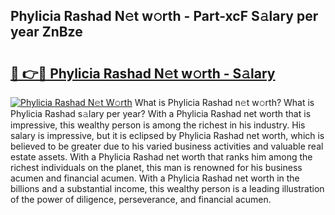 ## Phylicia Rashad N𝚎t w𝚘rth - Part-xcF S𝚊lary per year ZnBze

# <h2><a href="http://gc1jsm.nevu.top/?p=Phylicia+Rashad">🔗 👉🔴 Phylicia Rashad N𝚎t w𝚘rth - S𝚊lary</a></h2>

[![Phylicia Rashad N𝚎t W𝚘rth](https://i.imgur.com/Oavwk0R.jpeg)](http://gc1jsm.nevu.top/?p=Phylicia+Rashad)
What is Phylicia Rashad n𝚎t w𝚘rth? What is Phylicia Rashad s𝚊lary per year?
With a Phylicia Rashad net worth that is impressive, this wealthy person is among the richest in his industry. His salary is impressive, but it is eclipsed by Phylicia Rashad net worth, which is believed to be greater due to his varied business activities and valuable real estate assets. With a Phylicia Rashad net worth that ranks him among the richest individuals on the planet, this man is renowned for his business acumen and financial acumen. With a Phylicia Rashad net worth in the billions and a substantial income, this wealthy person is a leading illustration of the power of diligence, perseverance, and financial acumen.
